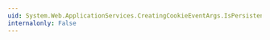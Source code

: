 ```yaml
---
uid: System.Web.ApplicationServices.CreatingCookieEventArgs.IsPersistent
internalonly: False
---
```


